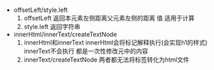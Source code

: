 - offsetLeft/style.left
    1. offsetLeft 返回本元素左侧距离父元素左侧的距离 值 适用于计算
    2. style.left 返回字符串
- innerHtml/innerText/createTextNode
    1. innerHtml和innerText
        innerHtml会将标记解释执行(会实现h1的样式) innerText不会执行 都是一次性修改元中的内容
    2. innerText/createTextNode
        两者都无法将标签转化为html文件
